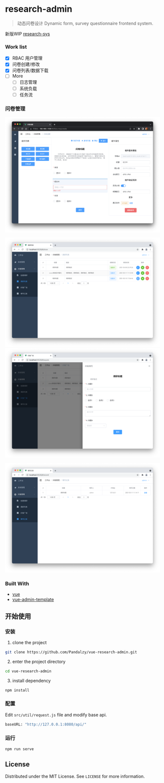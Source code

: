 # research-admin

> 动态问卷设计
> Dynamic form, survey questionnaire frontend system.

新版WIP [research-sys](https://github.com/zyuanx/research-sys) 
### Work list

-   [x] RBAC 用户管理
-   [x] 问卷创建/修改
-   [x] 问卷列表/数据下载
-   [ ] More
    -   [ ] 日志管理
    -   [ ] 系统负载
    -   [ ] 任务流

### 问卷管理

<img src="./assets/research-create.png" />

<img src="./assets/research-list.png" /><img src="./assets/research-square.png" />

<img src="./assets/record-list.png" />

### Built With

-   [vue](https://vuejs.org/)
-   [vue-admin-template](https://github.com/PanJiaChen/vue-admin-template)

## 开始使用

### 安装

1. clone the project

```sh
git clone https://github.com/Pandalzy/vue-research-admin.git
```

2. enter the project directory

```sh
cd vue-research-admin
```

3. install dependency

```sh
npm install
```

### 配置

Edit `src/util/request.js` file and modify base api.

```python
baseURL: "http://127.0.0.1:8080/api/"
```

### 运行

```sh
npm run serve
```

## License

Distributed under the MIT License. See `LICENSE` for more information.
